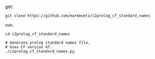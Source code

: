 get:

    git clone https://github.com/markmuetz/c2prolog_cf_standard_names

run:

    cd c2prolog_cf_standard_names

    # Generate prolog standard names file.
    # Uses CF version 47.
    ./c2prolog_cf_standard_names.py
